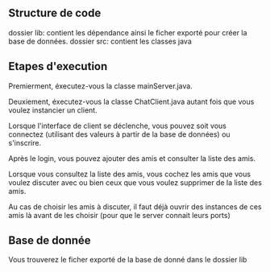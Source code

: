 ## Structure de code
dossier lib: contient les dépendance ainsi le ficher exporté pour créer la base de données.
dossier src: contient les classes java

## Etapes d'execution
Premierment, éxecutez-vous la classe mainServer.java.

Deuxiement, éxecutez-vous la classe ChatClient.java autant fois que vous voulez instancier un client.

Lorsque l'interface de client se déclenche, vous pouvez soit vous connectez (utilisant des valeurs à partir de la base de données) ou s'inscrire.

Après le login, vous pouvez ajouter des amis et consulter la liste des amis.

Lorsque vous consultez la liste des amis, vous cochez les amis que vous voulez discuter avec ou bien ceux que vous voulez supprimer de la liste des amis.

Au cas de choisir les amis à discuter, il faut déjà ouvrir des instances de ces amis là avant de les choisir (pour que le server connait leurs ports)

## Base de donnée
Vous trouverez le ficher exporté de la base de donné dans le dossier lib


